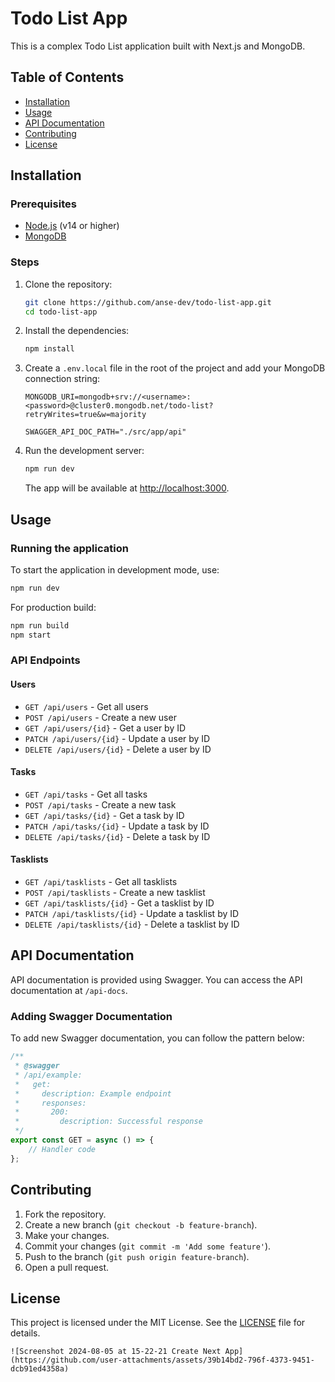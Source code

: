 
# Todo List App

This is a complex Todo List application built with Next.js and MongoDB.

## Table of Contents
- [Installation](#installation)
- [Usage](#usage)
- [API Documentation](#api-documentation)
- [Contributing](#contributing)
- [License](#license)

## Installation

### Prerequisites
- [Node.js](https://nodejs.org/en/) (v14 or higher)
- [MongoDB](https://www.mongodb.com/)

### Steps

1. Clone the repository:
    ```bash
    git clone https://github.com/anse-dev/todo-list-app.git
    cd todo-list-app
    ```

2. Install the dependencies:
    ```bash
    npm install
    ```

3. Create a `.env.local` file in the root of the project and add your MongoDB connection string:
    ```env
    MONGODB_URI=mongodb+srv://<username>:<password>@cluster0.mongodb.net/todo-list?retryWrites=true&w=majority

    SWAGGER_API_DOC_PATH="./src/app/api"
    ```

4. Run the development server:
    ```bash
    npm run dev
    ```

    The app will be available at [http://localhost:3000](http://localhost:3000).

## Usage

### Running the application
To start the application in development mode, use:
```bash
npm run dev
```

For production build:
```bash
npm run build
npm start
```

### API Endpoints

#### Users
- `GET /api/users` - Get all users
- `POST /api/users` - Create a new user
- `GET /api/users/{id}` - Get a user by ID
- `PATCH /api/users/{id}` - Update a user by ID
- `DELETE /api/users/{id}` - Delete a user by ID

#### Tasks
- `GET /api/tasks` - Get all tasks
- `POST /api/tasks` - Create a new task
- `GET /api/tasks/{id}` - Get a task by ID
- `PATCH /api/tasks/{id}` - Update a task by ID
- `DELETE /api/tasks/{id}` - Delete a task by ID

#### Tasklists
- `GET /api/tasklists` - Get all tasklists
- `POST /api/tasklists` - Create a new tasklist
- `GET /api/tasklists/{id}` - Get a tasklist by ID
- `PATCH /api/tasklists/{id}` - Update a tasklist by ID
- `DELETE /api/tasklists/{id}` - Delete a tasklist by ID

## API Documentation

API documentation is provided using Swagger. You can access the API documentation at `/api-docs`.

### Adding Swagger Documentation

To add new Swagger documentation, you can follow the pattern below:

```typescript
/**
 * @swagger
 * /api/example:
 *   get:
 *     description: Example endpoint
 *     responses:
 *       200:
 *         description: Successful response
 */
export const GET = async () => {
    // Handler code
};
```

## Contributing

1. Fork the repository.
2. Create a new branch (`git checkout -b feature-branch`).
3. Make your changes.
4. Commit your changes (`git commit -m 'Add some feature'`).
5. Push to the branch (`git push origin feature-branch`).
6. Open a pull request.

## License

This project is licensed under the MIT License. See the [LICENSE](LICENSE) file for details.
```
![Screenshot 2024-08-05 at 15-22-21 Create Next App](https://github.com/user-attachments/assets/39b14bd2-796f-4373-9451-dcb91ed4358a)


